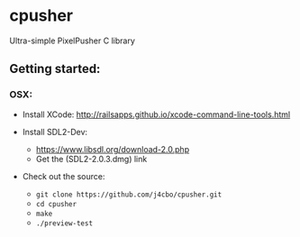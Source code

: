 # cpusher
Ultra-simple PixelPusher C library

## Getting started:

### OSX:

* Install XCode:
http://railsapps.github.io/xcode-command-line-tools.html

* Install SDL2-Dev:
  - https://www.libsdl.org/download-2.0.php
  - Get the (SDL2-2.0.3.dmg) link

* Check out the source:
  - `git clone https://github.com/j4cbo/cpusher.git`
  - `cd cpusher`
  - `make`
  - `./preview-test`



